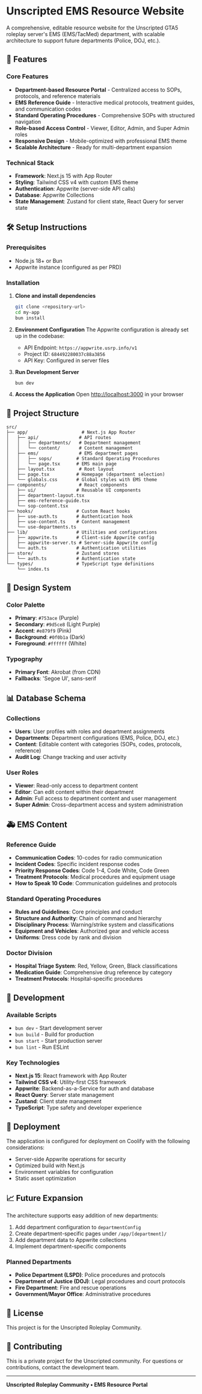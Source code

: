# Unscripted EMS Resource Website

A comprehensive, editable resource website for the Unscripted GTA5 roleplay server's EMS (EMS/TacMed) department, with scalable architecture to support future departments (Police, DOJ, etc.).

## 🚀 Features

### Core Features
- **Department-based Resource Portal** - Centralized access to SOPs, protocols, and reference materials
- **EMS Reference Guide** - Interactive medical protocols, treatment guides, and communication codes
- **Standard Operating Procedures** - Comprehensive SOPs with structured navigation
- **Role-based Access Control** - Viewer, Editor, Admin, and Super Admin roles
- **Responsive Design** - Mobile-optimized with professional EMS theme
- **Scalable Architecture** - Ready for multi-department expansion

### Technical Stack
- **Framework**: Next.js 15 with App Router
- **Styling**: Tailwind CSS v4 with custom EMS theme
- **Authentication**: Appwrite (server-side API calls)
- **Database**: Appwrite Collections
- **State Management**: Zustand for client state, React Query for server state

## 🛠️ Setup Instructions

### Prerequisites
- Node.js 18+ or Bun
- Appwrite instance (configured as per PRD)

### Installation

1. **Clone and install dependencies**
   ```bash
   git clone <repository-url>
   cd my-app
   bun install
   ```

2. **Environment Configuration**
   The Appwrite configuration is already set up in the codebase:
   - API Endpoint: `https://appwrite.usrp.info/v1`
   - Project ID: `684492280037c88a3856`
   - API Key: Configured in server files

3. **Run Development Server**
   ```bash
   bun dev
   ```

4. **Access the Application**
   Open [http://localhost:3000](http://localhost:3000) in your browser

## 📁 Project Structure

```
src/
├── app/                    # Next.js App Router
│   ├── api/               # API routes
│   │   ├── departments/   # Department management
│   │   └── content/       # Content management
│   ├── ems/               # EMS department pages
│   │   ├── sops/         # Standard Operating Procedures
│   │   └── page.tsx      # EMS main page
│   ├── layout.tsx         # Root layout
│   ├── page.tsx          # Homepage (department selection)
│   └── globals.css       # Global styles with EMS theme
├── components/            # React components
│   ├── ui/               # Reusable UI components
│   ├── department-layout.tsx
│   ├── ems-reference-guide.tsx
│   └── sop-content.tsx
├── hooks/                # Custom React hooks
│   ├── use-auth.ts       # Authentication hook
│   ├── use-content.ts    # Content management
│   └── use-departments.ts
├── lib/                  # Utilities and configurations
│   ├── appwrite.ts       # Client-side Appwrite config
│   ├── appwrite-server.ts # Server-side Appwrite config
│   └── auth.ts           # Authentication utilities
├── store/                # Zustand stores
│   └── auth.ts           # Authentication state
└── types/                # TypeScript type definitions
    └── index.ts
```

## 🎨 Design System

### Color Palette
- **Primary**: `#753ace` (Purple)
- **Secondary**: `#9d5ce8` (Light Purple)
- **Accent**: `#e879f9` (Pink)
- **Background**: `#0f0b1a` (Dark)
- **Foreground**: `#ffffff` (White)

### Typography
- **Primary Font**: Akrobat (from CDN)
- **Fallbacks**: 'Segoe UI', sans-serif

## 📊 Database Schema

### Collections
- **Users**: User profiles with roles and department assignments
- **Departments**: Department configurations (EMS, Police, DOJ, etc.)
- **Content**: Editable content with categories (SOPs, codes, protocols, reference)
- **Audit Log**: Change tracking and user activity

### User Roles
- **Viewer**: Read-only access to department content
- **Editor**: Can edit content within their department
- **Admin**: Full access to department content and user management
- **Super Admin**: Cross-department access and system administration

## 🚑 EMS Content

### Reference Guide
- **Communication Codes**: 10-codes for radio communication
- **Incident Codes**: Specific incident response codes
- **Priority Response Codes**: Code 1-4, Code White, Code Green
- **Treatment Protocols**: Medical procedures and equipment usage
- **How to Speak 10 Code**: Communication guidelines and protocols

### Standard Operating Procedures
- **Rules and Guidelines**: Core principles and conduct
- **Structure and Authority**: Chain of command and hierarchy
- **Disciplinary Process**: Warning/strike system and classifications
- **Equipment and Vehicles**: Authorized gear and vehicle access
- **Uniforms**: Dress code by rank and division

### Doctor Division
- **Hospital Triage System**: Red, Yellow, Green, Black classifications
- **Medication Guide**: Comprehensive drug reference by category
- **Treatment Protocols**: Hospital-specific procedures

## 🔧 Development

### Available Scripts
- `bun dev` - Start development server
- `bun build` - Build for production
- `bun start` - Start production server
- `bun lint` - Run ESLint

### Key Technologies
- **Next.js 15**: React framework with App Router
- **Tailwind CSS v4**: Utility-first CSS framework
- **Appwrite**: Backend-as-a-Service for auth and database
- **React Query**: Server state management
- **Zustand**: Client state management
- **TypeScript**: Type safety and developer experience

## 🚀 Deployment

The application is configured for deployment on Coolify with the following considerations:
- Server-side Appwrite operations for security
- Optimized build with Next.js
- Environment variables for configuration
- Static asset optimization

## 📈 Future Expansion

The architecture supports easy addition of new departments:
1. Add department configuration to `departmentConfig`
2. Create department-specific pages under `/app/[department]/`
3. Add department data to Appwrite collections
4. Implement department-specific components

### Planned Departments
- **Police Department (LSPD)**: Police procedures and protocols
- **Department of Justice (DOJ)**: Legal procedures and court protocols
- **Fire Department**: Fire and rescue operations
- **Government/Mayor Office**: Administrative procedures

## 📝 License

This project is for the Unscripted Roleplay Community.

## 🤝 Contributing

This is a private project for the Unscripted community. For questions or contributions, contact the development team.

---

**Unscripted Roleplay Community • EMS Resource Portal**
